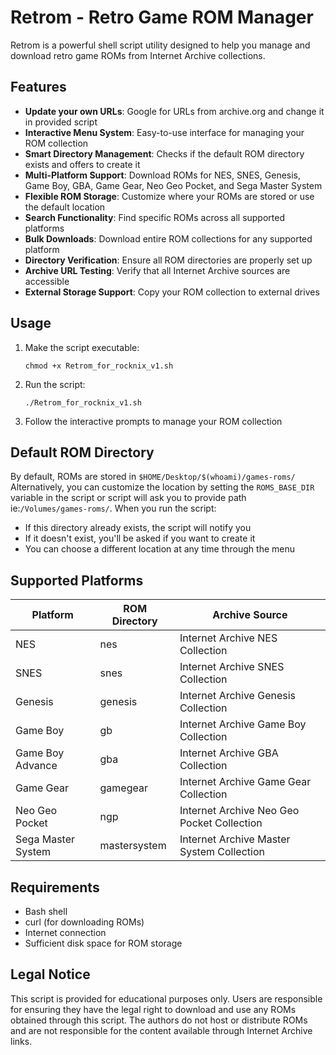 # Retrom - Retro Game ROM Manager

Retrom is a powerful shell script utility designed to help you manage and download retro game ROMs from Internet Archive collections.

## Features

- **Update your own URLs**: Google for URLs from archive.org and change it in provided script 
- **Interactive Menu System**: Easy-to-use interface for managing your ROM collection
- **Smart Directory Management**: Checks if the default ROM directory exists and offers to create it
- **Multi-Platform Support**: Download ROMs for NES, SNES, Genesis, Game Boy, GBA, Game Gear, Neo Geo Pocket, and Sega Master System
- **Flexible ROM Storage**: Customize where your ROMs are stored or use the default location
- **Search Functionality**: Find specific ROMs across all supported platforms
- **Bulk Downloads**: Download entire ROM collections for any supported platform
- **Directory Verification**: Ensure all ROM directories are properly set up
- **Archive URL Testing**: Verify that all Internet Archive sources are accessible
- **External Storage Support**: Copy your ROM collection to external drives

## Usage

1. Make the script executable:
   ```
   chmod +x Retrom_for_rocknix_v1.sh
   ```

2. Run the script:
   ```
   ./Retrom_for_rocknix_v1.sh
   ```

3. Follow the interactive prompts to manage your ROM collection

## Default ROM Directory

By default, ROMs are stored in `$HOME/Desktop/$(whoami)/games-roms/`
Alternatively, you can customize the location by setting the `ROMS_BASE_DIR` variable in the script or script will ask you to provide path ie:`/Volumes/games-roms/`.
When you run the script:
- If this directory already exists, the script will notify you
- If it doesn't exist, you'll be asked if you want to create it
- You can choose a different location at any time through the menu

## Supported Platforms

| Platform | ROM Directory | Archive Source |
|----------|--------------|----------------|
| NES | nes | Internet Archive NES Collection |
| SNES | snes | Internet Archive SNES Collection |
| Genesis | genesis | Internet Archive Genesis Collection |
| Game Boy | gb | Internet Archive Game Boy Collection |
| Game Boy Advance | gba | Internet Archive GBA Collection |
| Game Gear | gamegear | Internet Archive Game Gear Collection |
| Neo Geo Pocket | ngp | Internet Archive Neo Geo Pocket Collection |
| Sega Master System | mastersystem | Internet Archive Master System Collection |

## Requirements

- Bash shell
- curl (for downloading ROMs)
- Internet connection
- Sufficient disk space for ROM storage

## Legal Notice

This script is provided for educational purposes only. Users are responsible for ensuring they have the legal right to download and use any ROMs obtained through this script. The authors do not host or distribute ROMs and are not responsible for the content available through Internet Archive links.
